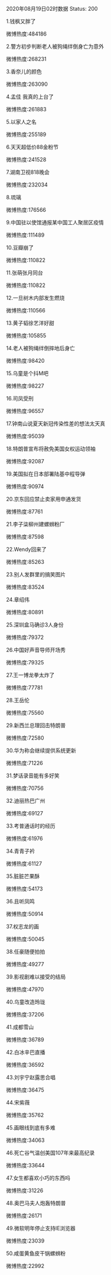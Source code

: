 2020年08月19日02时数据
Status: 200

1.钱枫又胖了

微博热度:484186

2.警方初步判断老人被狗绳绊倒身亡为意外

微博热度:268231

3.香奈儿的颜色

微博热度:263090

4.孟佳 我真的上台了

微博热度:261883

5.以家人之名

微博热度:255189

6.天天超低价88金粉节

微博热度:241528

7.湖南卫视818晚会

微博热度:232034

8.琉璃

微博热度:176566

9.中国驻以使馆通报某中国工人聚居区疫情

微博热度:111489

10.豆瓣崩了

微博热度:110822

11.张萌张月同台

微博热度:110822

12.一旦树木内部发生燃烧

微博热度:110566

13.黄子韬徐艺洋好甜

微博热度:105855

14.老人被狗绳绊倒摔地后身亡

微博热度:98420

15.乌童是个抖M吧

微博热度:98227

16.司凤受刑

微博热度:96557

17.钟南山说夏天新冠传染性差的想法太天真

微博热度:95039

18.特朗普宣布将赦免美国女权运动领袖

微博热度:92087

19.美国拟在日本部署陆基中程导弹

微博热度:90974

20.京东回应禁止卖家用申通发货

微博热度:87761

21.李子柒柳州建螺蛳粉厂

微博热度:87598

22.Wendy回来了

微博热度:85263

23.别人发群里的搞笑图片

微博热度:83524

24.章绍伟

微博热度:80891

25.深圳盒马确诊3人身份

微博热度:79372

26.中国好声音导师开场秀

微博热度:79325

27.王一博龙拳太炸了

微博热度:77781

28.王岳伦

微博热度:75560

29.新西兰总理回击特朗普

微博热度:72580

30.华为称会继续提供系统更新

微博热度:71226

31.梦话录音能有多好笑

微博热度:70756

32.迪丽热巴广州

微博热度:69127

33.考普通话时的经历

微博热度:61976

34.青青子衿

微博热度:61127

35.脏脏芒果酥

微博热度:54173

36.且听凤鸣

微博热度:50914

37.权志龙的画

微博热度:50045

38.任豪随便拍拍

微博热度:49277

39.影视剧难以接受的结局

微博热度:47970

40.乌童改造玲珑

微博热度:37206

41.成都雪山

微博热度:36789

42.白冰辛巴直播

微博热度:36592

43.刘宇宁赵露思合唱

微博热度:36475

44.宋紫薇

微博热度:35762

45.画眼线到底有多难

微博热度:34063

46.死亡谷气温创美国107年来最高纪录

微博热度:33644

47.女生都喜欢小巧的东西吗

微博热度:31226

48.奥巴马夫人炮轰特朗普

微博热度:26171

49.微软明年停止支持IE浏览器

微博热度:23039

50.咸蛋黄鱼皮干锅螺蛳粉

微博热度:22992

